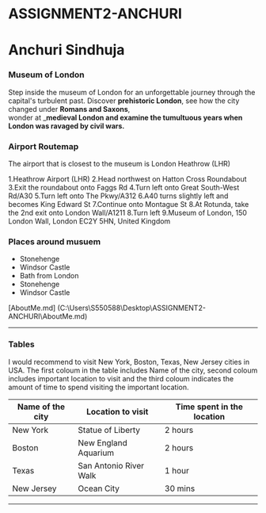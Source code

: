 # ASSIGNMENT2-ANCHURI

# Anchuri Sindhuja
### Museum of London

Step inside the museum of London for an unforgettable journey through the capital's turbulent past. Discover **prehistoric London**, see how the city changed under **Romans and Saxons**,<br> wonder at ___medieval London and examine the tumultuous years when London was ravaged by civil wars.__

### Airport Routemap
The airport that is closest to the museum is London Heathrow (LHR)

1.Heathrow Airport (LHR)
2.Head northwest on Hatton Cross Roundabout
3.Exit the roundabout onto Faggs Rd
4.Turn left onto Great South-West Rd/A30
5.Turn left onto The Pkwy/A312
6.A40 turns slightly left and becomes King Edward St
7.Continue onto Montague St
8.At Rotunda, take the 2nd exit onto London Wall/A1211
8.Turn left
9.Museum of London, 150 London Wall, London EC2Y 5HN, United Kingdom

### Places around musuem
* Stonehenge
* Windsor Castle 
* Bath from London 
* Stonehenge
* Windsor Castle 

[AboutMe.md]                                                     (C:\Users\S550588\Desktop\ASSIGNMENT2-ANCHURI\AboutMe.md)

---------------------------------------------------------------------------------------------------------
### Tables

I would recommend to visit New York, Boston, Texas, New Jersey cities in USA. The first coloum in the table includes Name of the city, second coloum includes important location to visit and the third coloum indicates the  amount of time to spend visiting the important location.

| Name of the city | Location to visit     | Time spent in the location  |
|------------------|-----------------------|-----------------------------|  
| New York         | Statue of Liberty     |  2 hours                    |
| Boston           | New England Aquarium  |  2 hours                    |
| Texas            | San Antonio River Walk|  1 hour                     |
| New Jersey       | Ocean City            |  30 mins                    |
 
 --------------------------------------------------------------------------------------------------------

